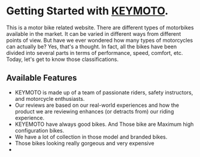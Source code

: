 # Getting Started with [KEYMOTO](https://github.com/facebook/create-react-app).

This is a motor bike related website. There are different types of motorbikes available in the market. It can be varied in different ways from different points of view. But have we ever wondered how many types of motorcycles can actually be? Yes, that's a thought. In fact, all the bikes have been divided into several parts in terms of performance, speed, comfort, etc. Today, let's get to know those classifications.

## Available Features

- KEYMOTO is made up of a team of passionate riders, safety instructors, and motorcycle enthusiasts.
- Our reviews are based on our real-world experiences and how the product we are reviewing enhances (or detracts from) our riding experience.
- KEYEMOTO have always good bikes. And Those bike are Maximum high configuration bikes.
- We have a lot of collection in those model and branded bikes.
- Those bikes looking really gorgeous and very expensive
- 